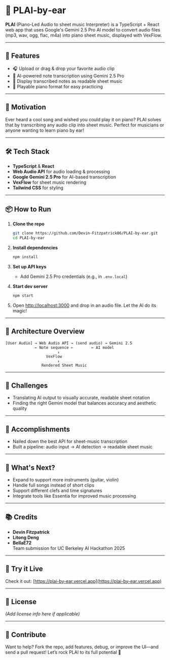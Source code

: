 # 🎵 PLAI‑by‑ear

**PLAI** (Piano-Led Audio to sheet music Interpreter) is a TypeScript + React web app that uses Google's Gemini 2.5 Pro AI model to convert audio files (mp3, wav, ogg, flac, m4a) into piano sheet music, displayed with VexFlow.

---

## 🚀 Features

- 🎧 Upload or drag & drop your favorite audio clip
- 🎵 AI-powered note transcription using Gemini 2.5 Pro
- 📝 Display transcribed notes as readable sheet music
- 🎹 Playable piano format for easy practicing

---

## 🧠 Motivation

Ever heard a cool song and wished you could play it on piano? PLAI solves that by transcribing any audio clip into sheet music. Perfect for musicians or anyone wanting to learn piano by ear!

---

## 🛠 Tech Stack

- **TypeScript** & **React**
- **Web Audio API** for audio loading & processing
- **Google Gemini 2.5 Pro** for AI-based transcription
- **VexFlow** for sheet music rendering
- **Tailwind CSS** for styling

---

## 📦 How to Run

1. **Clone the repo**

   ```bash
   git clone https://github.com/Devin-Fitzpatrick06/PLAI-by-ear.git
   cd PLAI-by-ear
   ```

2. **Install dependencies**

   ```bash
   npm install
   ```

3. **Set up API keys**
   - Add Gemini 2.5 Pro credentials (e.g., in `.env.local`)

4. **Start dev server**

   ```bash
   npm start
   ```

5. Open [http://localhost:3000](http://localhost:3000) and drop in an audio file. Let the AI do its magic!

---

## 🧩 Architecture Overview

```
[User Audio] → Web Audio API → (send audio) → Gemini 2.5  
             ← Note sequence ←        ← AI model  
                       ↓  
                  VexFlow  
                       ↓  
                Rendered Sheet Music
```

---

## 😬 Challenges

- Translating AI output to visually accurate, readable sheet notation
- Finding the right Gemini model that balances accuracy and aesthetic quality

---

## 🎉 Accomplishments

- Nailed down the best API for sheet-music transcription
- Built a pipeline: audio input → AI detection → readable sheet music

---

## 🔭 What's Next?

- Expand to support more instruments (guitar, violin)
- Handle full songs instead of short clips
- Support different clefs and time signatures
- Integrate tools like Essentia for improved music processing

---

## 📚 Credits

- **Devin Fitzpatrick**
- **Litong Deng**
- **BellaE72**  
  Team submission for UC Berkeley AI Hackathon 2025

---

## 📎 Try it Live

Check it out: [https://plai-by-ear.vercel.app](https://plai-by-ear.vercel.app)

---

## 📝 License

*(Add license info here if applicable)*

---

## 💬 Contribute

Want to help? Fork the repo, add features, debug, or improve the UI—and send a pull request! Let’s rock PLAI to its full potential 🤘
